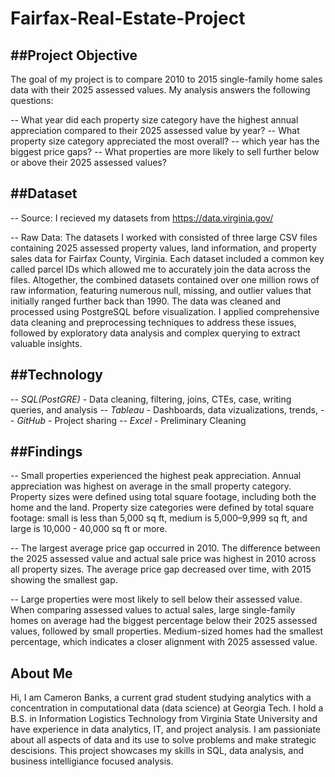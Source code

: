 # Fairfax-Real-Estate-Project


##Project Objective
-

The goal of my project is to compare 2010 to 2015 single-family home sales data with their 2025 assessed values.
My analysis answers the following questions:

-- What year did each property size category have the highest annual appreciation compared to their 2025 assessed value by year?
-- What property size category appreciated the most overall?
-- which year has the biggest price gaps?
-- What properties are more likely to sell further below or above their 2025 assessed values?



##Dataset
-
-- Source: I recieved my datasets from https://data.virginia.gov/

-- Raw Data: The datasets I worked with consisted of three large CSV files containing 2025 assessed property values, land information, and property sales data for Fairfax County, Virginia. Each dataset included a common key called parcel IDs which allowed me to accurately join the data across the files. Altogether, the combined datasets contained over one million rows of raw information, featuring numerous null, missing, and outlier values that initially ranged further back than 1990. The data was cleaned and processed using PostgreSQL before visualization. I applied comprehensive data cleaning and preprocessing techniques to address these issues, followed by exploratory data analysis and complex querying to extract valuable insights.


##Technology 
-

-- *SQL(PostGRE)* - Data cleaning, filtering, joins, CTEs, case, writing queries, and analysis
-- *Tableau* - Dashboards, data vizualizations, trends,
-- *GitHub* - Project sharing
-- *Excel* - Preliminary Cleaning

##Findings
-

-- Small properties experienced the highest peak appreciation. Annual appreciation was highest on average in the small property category. Property sizes were defined using total square footage, including both the home and the land. Property size categories were defined by total square footage: small is less than 5,000 sq ft, medium is 5,000–9,999 sq ft, and large is 10,000 - 40,000 sq ft or more.

--	The largest average price gap occurred in 2010. The difference between the 2025 assessed value and actual sale price was highest in 2010 across all property sizes. The average price gap decreased over time, with 2015 showing the smallest gap.

-- Large properties were most likely to sell below their assessed value. When comparing assessed values to actual sales, large single-family homes on average had the biggest percentage below their 2025 assessed values, followed by small properties. Medium-sized homes had the smallest percentage, which indicates a closer alignment with 2025 assessed value.


## About Me
Hi, I am Cameron Banks, a current grad student studying analytics with a concentration in computational data (data science) at Georgia Tech. I hold a B.S. in Information Logistics Technology from Virginia State University and have experience in data analytics, IT, and project analysis. I am passioniate about all aspects of data and its use to solve problems and make strategic descisions. This project showcases my skills in SQL, data analysis, and business intelligiance focused analysis.
